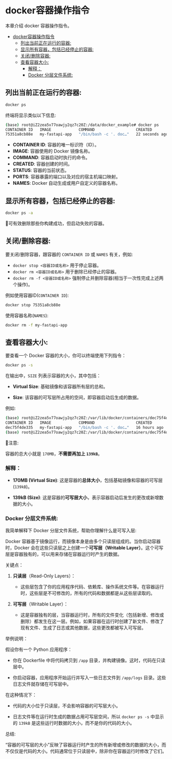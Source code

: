 # docker容器操作指令

本章介绍 docker 容器操作指令。
- [docker容器操作指令](#docker容器操作指令)
  - [列出当前正在运行的容器:](#列出当前正在运行的容器)
  - [显示所有容器，包括已经停止的容器:](#显示所有容器包括已经停止的容器)
  - [关闭/删除容器:](#关闭删除容器)
  - [查看容器大小:](#查看容器大小)
    - [解释：](#解释)
    - [Docker 分层文件系统:](#docker-分层文件系统)


## 列出当前正在运行的容器:

```bash
docker ps
```

终端将显示类似以下信息:

```bash
(base) root@iZ2zea5v77oawjy2qz7c20Z:/data/docker_example# docker ps
CONTAINER ID   IMAGE            COMMAND                  CREATED          STATUS          PORTS                                       NAMES
75351a8cb88e   my-fastapi-app   "/bin/bash -c '. doc…"   22 seconds ago   Up 20 seconds   0.0.0.0:8848->8848/tcp, :::8848->8848/tcp   my-fastapi-app
```

- **CONTAINER ID**: 容器的唯一标识符（ID）。
- **IMAGE**: 容器使用的 Docker 镜像名称。
- **COMMAND**: 容器启动时执行的命令。
- **CREATED**: 容器创建的时间。
- **STATUS**: 容器的当前状态。
- **PORTS**: 容器暴露的端口以及对应的宿主机端口映射。
- **NAMES**: Docker 自动生成或用户自定义的容器名称。


## 显示所有容器，包括已经停止的容器:

```bash
docker ps -a
```

🚨可有效删除那些你构建成功，但启动失败的容器。


## 关闭/删除容器:

要关闭/删除容器，跟容器的 `CONTAINER ID` 或 `NAMES` 有关，例如:

- `docker stop <容器ID或名称>` 用于停止容器。
- `docker rm <容器ID或名称>` 用于删除已经停止的容器。
- `docker rm -f <容器ID或名称>` 强制停止并删除容器(相当于一次性完成上述两个操作)。

例如使用容器ID(`CONTAINER ID`):

```bash
docker stop 75351a8cb88e
```

使用容器名称(`NAMES`):

```bash
docker rm -f my-fastapi-app
```


## 查看容器大小:

要查看一个 Docker 容器的大小，你可以终端使用下列指令：

```bash
docker ps -s
```

在输出中，`SIZE` 列表示容器的大小，其中包括：

- **Virtual Size**: 基础镜像和该容器所有层的总和。

- **Size**: 该容器的可写层所占用的空间，即容器启动后生成的数据。

例如:

```bash
(base) root@iZ2zea5v77oawjy2qz7c20Z:/var/lib/docker/containers/dec75f4de335183a9323cd1d91e5167d33249ef0400d182c6bbf54eefa8dfbf2# docker ps -s
CONTAINER ID   IMAGE            COMMAND                  CREATED        STATUS        PORTS                                       NAMES         SIZE
dec75f4de335   my-fastapi-app   "/bin/bash -c '. doc…"   16 hours ago   Up 16 hours   0.0.0.0:8848->8848/tcp, :::8848->8848/tcp   jolly_cohen   139kB (virtual 170MB)
(base) root@iZ2zea5v77oawjy2qz7c20Z:/var/lib/docker/containers/dec75f4de335183a9323cd1d91e5167d33249ef0400d182c6bbf54eefa8dfbf2# 
```

🚨注意:

容器的总大小就是 `170MB`，**不需要再加上 `139kB`**。

### 解释：

- **170MB (Virtual Size)**: 这是容器的**总体大小**，包括基础镜像和容器的可写层(`139kB`)。

- **139kB (Size)**: 这是容器的**可写层大小**，表示容器启动后发生的更改或新增数据的大小。


### Docker 分层文件系统:

我简单解释下 Docker 分层文件系统，帮助你理解什么是可写入层:

Docker 容器基于镜像运行，而镜像本身是由多个只读层组成的。当你启动容器时，Docker 会在这些只读层之上创建一个**可写层（Writable Layer）**。这个可写层是容器独有的，可以用来存储在容器运行时产生的数据。

关键点：

1. **只读层**（Read-Only Layers）：

   - 这些层包含了你的应用程序代码、依赖库、操作系统文件等。在容器运行时，这些层是不可修改的，所有的代码和数据都是从这些层读取的。

2. **可写层**（Writable Layer）：

   - 这是容器独有的层，当容器运行时，所有的文件变化（包括新增、修改或删除）都发生在这一层。例如，如果容器在运行时创建了新文件、修改了现有文件、生成了日志或其他数据，这些更改都被写入可写层。

举例说明：

假设你有一个 Python 应用程序：

- 你在 Dockerfile 中将代码拷贝到 `/app` 目录，并构建镜像。这时，代码在只读层中。

- 你启动容器，应用程序开始运行并写入一些日志文件到 `/app/logs` 目录。这些日志文件就存储在可写层中。

在这种情况下：

- 代码的大小位于只读层，不会影响容器的可写层大小。

- 日志文件等在运行时生成的数据占用可写层空间，所以 `docker ps -s` 中显示的 `139kB` 是这些运行时数据的大小，而不是你的代码的大小。

总结:

“容器的可写层的大小”反映了容器运行时产生的所有新增或修改的数据的大小，而不仅仅是代码的大小。代码通常位于只读层中，除非你在容器运行时修改了它们。
